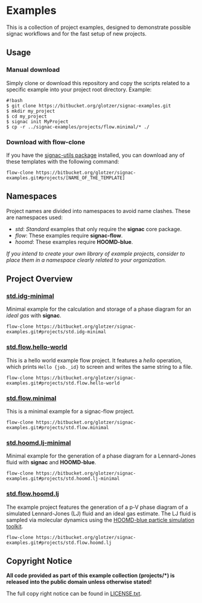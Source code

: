 # Examples

This is a collection of project examples, designed to demonstrate possible signac workflows and for the fast setup of new projects.

## Usage

### Manual download

Simply clone or download this repository and copy the scripts related to a specific example into your project root directory.
Example:

```
#!bash
$ git clone https://bitbucket.org/glotzer/signac-examples.git
$ mkdir my_project
$ cd my_project
$ signac init MyProject
$ cp -r ../signac-examples/projects/flow.minimal/* ./
```

### Download with flow-clone

If you have the [signac-utils package](https://bitbucket.org/glotzer/signac-utils) installed, you can download any of these templates with the following command:

```flow-clone https://bitbucket.org/glotzer/signac-examples.git#projects/[NAME_OF_THE_TEMPLATE]```

## Namespaces

Project names are divided into namespaces to avoid name clashes.
These are namespaces used:

  * *std*: *Standard* examples that only require the **signac** core package.
  * *flow*: These examples require **signac-flow**.
  * *hoomd*: These examples require **HOOMD-blue**.

*If you intend to create your own library of example projects, consider to place them in a namespace clearly related to your organization.*

## Project Overview

### [std.idg-minimal](std.idg-minimal/)

Minimal example for the calculation and storage of a phase diagram for an *ideal gas* with **signac**.

    flow-clone https://bitbucket.org/glotzer/signac-examples.git#projects/std.idg-minimal

### [std.flow.hello-world](std.flow.hello-world/)

This is a hello world example flow project.
It features a *hello* operation, which prints `Hello {job._id}` to screen and writes the same string to a file.

    flow-clone https://bitbucket.org/glotzer/signac-examples.git#projects/std.flow.hello-world

### [std.flow.minimal](std.flow.minimal/)

This is a minimal example for a signac-flow project.

    flow-clone https://bitbucket.org/glotzer/signac-examples.git#projects/std.flow.minimal

### [std.hoomd.lj-minimal](std.hoomd.lj-minimal/)

Minimal example for the generation of a phase diagram for a Lennard-Jones fluid with **signac** and **HOOMD-blue**.

    flow-clone https://bitbucket.org/glotzer/signac-examples.git#projects/std.hoomd.lj-minimal

### [std.flow.hoomd.lj](std.flow.hoomd.lj/)

The example project features the generation of a p-V phase diagram of a simulated Lennard-Jones (LJ) fluid and an ideal gas estimate.
The LJ fluid is sampled via molecular dynamics using the [HOOMD-blue particle simulation toolkit](https://glotzerlab.engin.umich.edu/hoomd-blue/).

    flow-clone https://bitbucket.org/glotzer/signac-examples.git#projects/std.flow.hoomd.lj

## Copyright Notice

**All code provided as part of this example collection (projects/*) is released into the public domain unless otherwise stated!**

The full copy right notice can be found in [LICENSE.txt](LICENSE.txt).
